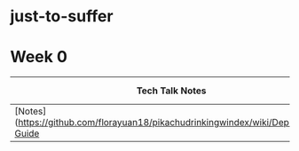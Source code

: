 # just-to-suffer

# Week 0

| Tech Talk Notes           | Class Challenges |           Review Ticket                              | 
| -------------------------- |-----------------------------|-----------------------------|  
| [Notes](https://github.com/florayuan18/pikachudrinkingwindex/wiki/Deployment-Guide | [Menu Challenge](https://github.com/florayuan18/pikachudrinkingwindex/issues/8) | [Review Ticket](https://github.com/florayuan18/just-to-suffer/issues/1) |
